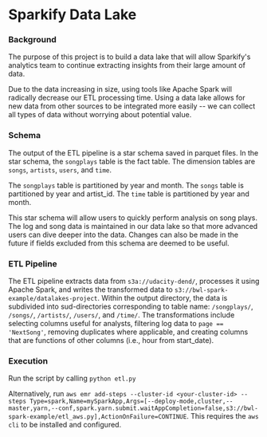# Sparkify Data Lake

### Background
The purpose of this project is to build a data lake that will allow Sparkify's analytics team to continue extracting insights from their large amount of data.  

Due to the data increasing in size, using tools like Apache Spark will radically decrease our ETL processing time. Using a data lake allows for new data from other sources to be integrated more easily -- we can collect all types of data without worrying about potential value.

### Schema
The output of the ETL pipeline is a star schema saved in parquet files. In the star schema, the `songplays` table is the fact table. The dimension tables are `songs`, `artists`, `users`, and `time`.

The `songplays` table is partitioned by year and month. The `songs` table is partitioned by year and artist_id. The `time` table is partitioned by year and month.

This star schema will allow users to quickly perform analysis on song plays. The log and song data is maintained in our data lake so that more advanced users can dive deeper into the data.  Changes can also be made in the future if fields excluded from this schema are deemed to be useful.

### ETL Pipeline
The ETL pipeline extracts data from `s3a://udacity-dend/`, processes it using Apache Spark, and writes the transformed data to `s3://bwl-spark-example/datalakes-project`. Within the output directory, the data is subdivided into sud-directories corresponding to table name: `/songplays/`, `/songs/`, `/artists/`, `/users/`, and `/time/`. The transformations include selecting columns useful for analysts, filtering log data to `page == 'NextSong'`, removing duplicates where applicable, and creating columns that are functions of other columns (i.e., hour from start_date).

### Execution
Run the script by calling `python etl.py`

Alternatively, run `aws emr add-steps --cluster-id <your-cluster-id> --steps Type=spark,Name=mySparkApp,Args=[--deploy-mode,cluster,--master,yarn,--conf,spark.yarn.submit.waitAppCompletion=false,s3://bwl-spark-example/etl_aws.py],ActionOnFailure=CONTINUE`. This requires the `aws cli` to be installed and configured.
